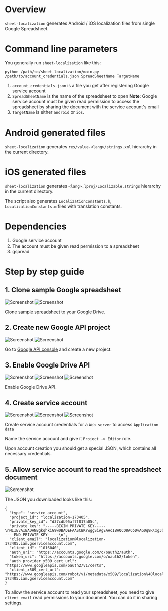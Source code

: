 
# Overview

`sheet-localization` generates Android / iOS localization files from single Google Spreadsheet.

# Command line parameters

You generally run `sheet-localization` like this:

`python /path/to/sheet-localization/main.py /path/to/account_credentials.json SpreadSheetName TargetName`

1. `account_credentials.json` is a file you get after registering Google service account
1. `SpreadSheetName` is the name of the spreadsheet to open
   **Note**: Google service account must be given read permission to access the spreadsheet
   by sharing the document with the service account's email
1. `TargetName` is either `android` or `ios`.

# Android generated files

`sheet-localization` generates `res/value-<lang>/strings.xml` hierarchy in the current directory.

# iOS generated files

`sheet-localization` generates `<lang>.lproj/Localizable.strings` hierarchy in the current directory.

The script also generates `LocalizationConstants.h`, `LocalizationConstants.m` files with
translation constants.

# Dependencies

1. Google service account
1. The account must be given read permission to a spreadsheet
1. gspread 

# Step by step guide

## 1. Clone sample Google spreadsheet

![Screenshot](readme/clone-action.png)
![Screenshot](readme/clone-title.png)

Clone [sample spreadsheet](https://goo.gl/41wame) to your Google Drive.

## 2. Create new Google API project

![Screenshot](readme/project-title.png)
![Screenshot](readme/project-created.png)

Go to [Google API console](https://console.developers.google.com) and create a new project.

## 3. Enable Google Drive API

![Screenshot](readme/enable-api-locate.png)
![Screenshot](readme/enable-api-enable.png)
![Screenshot](readme/enable-api-done.png)

Enable Google Drive API.

## 4. Create service account

![Screenshot](readme/credentials-type.png)
![Screenshot](readme/credentials-title.png)
![Screenshot](readme/credentials-json.png)

Create service account credentials for a `Web server` to access `Application data`

Name the service account and give it `Project -> Editor` role.

Upon account creation you should get a special JSON, which contains all necessary credentials.

## 5. Allow service account to read the spreadsheet document

![Screenshot](readme/share.png)

The JSON you downloaded looks like this:
```
{
  "type": "service_account",
  "project_id": "localization-173405",
  "private_key_id": "d37cdb95af7f817a05c",
  "private_key": "-----BEGIN PRIVATE KEY-----\nMIIEvAIBADANBgkqhkiG9w0BAQEFAASCBKYwggSiAgEAAoIBAQCO8ACoDvAG0q8R\xg3bQzHYCVrEDBcBFkfJ4d8dfy9FdIS++p3XvmLOWnFyMreQTPh1\njmx7jdmDpEwZHNZrj2dYYf0Xta8A0wxdejqUmNq4CyOBqTzomqCdzu36qBp8szUk\nN1l9G9u+rLcm9J/BlinOeA==\n-----END PRIVATE KEY-----\n",
  "client_email": "localization@localization-173405.iam.gserviceaccount.com",
  "client_id": "1016040",
  "auth_uri": "https://accounts.google.com/o/oauth2/auth",
  "token_uri": "https://accounts.google.com/o/oauth2/token",
  "auth_provider_x509_cert_url": "https://www.googleapis.com/oauth2/v1/certs",
  "client_x509_cert_url": "https://www.googleapis.com/robot/v1/metadata/x509/localization%40localization-173405.iam.gserviceaccount.com"
}
```

To allow the service account to read your spreadsheet, you need to give `client email`
read permissions to your document. You can do it in sharing settings.

